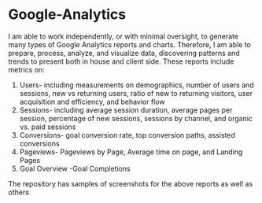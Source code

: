 # Google-Analytics
I am able to work independently, or with minimal oversight, to generate many types of Google Analytics reports and charts. Therefore, I am able to prepare, process, analyze, and visualize data, discovering patterns and trends to present both in house and client side. These reports include metrics on:
1.	Users- including measurements on demographics, number of users and sessions, new vs returning users, ratio of new to returning visitors, user acquisition and efficiency, and behavior flow 
2.	Sessions- including average session duration, average pages per session, percentage of new sessions, sessions by channel, and organic vs. paid sessions
3.	Conversions- goal conversion rate, top conversion paths, assisted conversions 
4.	Pageviews- Pageviews by Page, Average time on page, and Landing Pages
5.	Goal Overview -Goal Completions

The repository has samples of screenshots for the above reports as well as others
